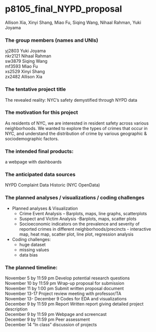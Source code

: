 p8105_final_NYPD_proposal
================
Allison Xia, Xinyi Shang, Miao Fu, Siqing Wang, Nihaal Rahman, Yuki
Joyama

### The group members (names and UNIs) 

yj2803 Yuki Joyama  
nkr2121 Nihaal Rahman  
sw3879 Siqing Wang  
mf3593 Miao Fu  
xs2529 Xinyi Shang  
zx2482 Allison Xia  

### The tentative project title 

The revealed reality: NYC’s safety demystified through NYPD data  

### The motivation for this project 

As residents of NYC, we are interested in resident safety across various
neighborhoods. We wanted to explore the types of crimes that occur in
NYC, and understand the distribution of crime by various geographic &
sociodemographic factors.  

### The intended final products: 

a webpage with dashboards  

### The anticipated data sources 

NYPD Complaint Data Historic (NYC OpenData)  

### The planned analyses / visualizations / coding challenges 

- Planned analyses & Visualization  
  - Crime Event Analysis – Barplots, maps, line graphs, scatterplots  
  - Suspect and Victim Analysis -Barplots, maps, scatter plots  
  - Socioeconomic indicators on the prevalence and severity of reported
    crimes in different neighborhoods/precincts - interactive map, heat
    map, scatter plot, line plot, regression analysis  
- Coding challenges:  
  - huge dataset  
  - missing values  
  - data bias  

### The planned timeline: 

November 5 by 11:59 pm Develop potential research questions  
November 10 by 11:59 pm Wrap-up proposal for submission  
November 11 by 1:00 pm Submit written proposal document  
November 13-17 Project review meeting with professor/TA  
November 13- December 9 Codes for EDA and visualizations  
December 9 by 11:59 pm Report Written report giving detailed project
description  
December 9 by 11:59 pm Webpage and screencast  
December 9 by 11:59 pm Peer assessment  
December 14 “In class” discussion of projects  
